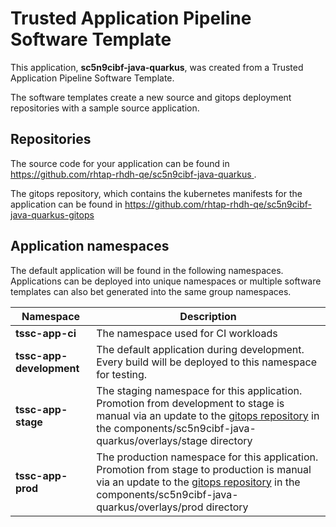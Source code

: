 # Trusted Application Pipeline Software Template

This application, **sc5n9cibf-java-quarkus**, was created from a Trusted Application Pipeline Software Template.

The software templates create a new source and gitops deployment repositories with a sample source application. 

## Repositories

The source code for your application can be found in [https://github.com/rhtap-rhdh-qe/sc5n9cibf-java-quarkus ](https://github.com/rhtap-rhdh-qe/sc5n9cibf-java-quarkus ).
 
The gitops repository, which contains the kubernetes manifests for the application can be found in 
[https://github.com/rhtap-rhdh-qe/sc5n9cibf-java-quarkus-gitops ](https://github.com/rhtap-rhdh-qe/sc5n9cibf-java-quarkus-gitops ) 

## Application namespaces 

The default application will be found in the following namespaces. Applications can be deployed into unique namespaces or multiple software templates can also bet generated into the same group namespaces.  

|  Namespace   |  Description   |  
| -------- | -------- |
| **tssc-app-ci** | The namespace used for CI workloads |
| **tssc-app-development** | The default application during development. Every build will be deployed to this namespace for testing. |
| **tssc-app-stage** | The staging namespace for this application. Promotion from development to stage is manual via an update to the [gitops repository](https://github.com/rhtap-rhdh-qe/sc5n9cibf-java-quarkus-gitops ) in the components/sc5n9cibf-java-quarkus/overlays/stage directory |
| **tssc-app-prod** | The production namespace for this application. Promotion from stage to production is manual via an update to the [gitops repository](https://github.com/rhtap-rhdh-qe/sc5n9cibf-java-quarkus-gitops ) in the components/sc5n9cibf-java-quarkus/overlays/prod directory |